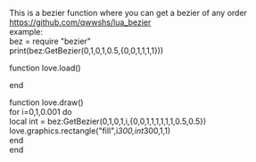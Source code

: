 This is a bezier function where you can get a bezier of any order  
https://github.com/qwwshs/lua_bezier  
example:  
bez = require "bezier"  
print(bez:GetBezier(0,1,0,1,0.5,{0,0,1,1,1,1}))  
  
function love.load()  
  
end  

function love.draw()  
  for i=0,1,0.001 do  
    local int = bez:GetBezier(0,1,0,1,i,{0,0,1,1,1,1,1,1,0.5,0.5})  
    love.graphics.rectangle("fill",i*300,int*300,1,1)  
  end  
end  
